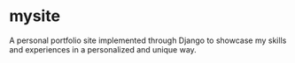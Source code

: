 # mysite
A personal portfolio site implemented through Django to showcase my skills and experiences in a personalized and unique way. 
